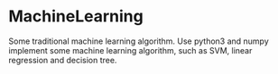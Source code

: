 # MachineLearning
Some traditional machine learning algorithm.
Use python3 and numpy implement some machine learning algorithm, such as SVM, linear regression and decision tree.
